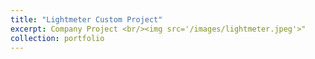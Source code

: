```yaml
---
title: "Lightmeter Custom Project"
excerpt: Company Project <br/><img src='/images/lightmeter.jpeg'>"
collection: portfolio
---
```

